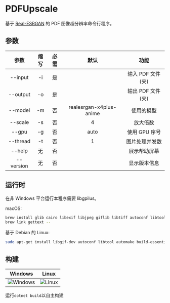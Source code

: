 ﻿# PDFUpscale

基于 [Real-ESRGAN] 的 PDF 图像超分辨率命令行程序。

## 参数

|   参数    | 缩写  | 必需  |          默认           |       功能        |
| :-------: | :---: | :---: | :---------------------: | :---------------: |
|  --input  |  -i   |  是   |                         | 输入 PDF 文件(夹) |
| --output  |  -o   |  是   |                         | 输出 PDF 文件(夹) |
|  --model  |  -m   |  否   | realesrgan-x4plus-anime |    使用的模型     |
|  --scale  |  -s   |  否   |            4            |     放大倍数      |
|   --gpu   |  -g   |  否   |          auto           |   使用 GPU 序号   |
| --thread  |  -t   |  否   |            1            |  图片处理并发数   |
|  --help   |  无   |  否   |                         |   展示帮助屏幕    |
| --version |  无   |  否   |                         |   显示版本信息    |

## 运行时

在非 Windows 平台运行本程序需要 libgpilus。

macOS:

```bash
brew install glib cairo libexif libjpeg giflib libtiff autoconf libtool automake pango pkg-config
brew link gettext --
```

基于 Debian 的 Linux:

```bash
sudo apt-get install libgif-dev autoconf libtool automake build-essential gettext libglib2.0-dev libcairo2-dev libtiff-dev libexif-dev
```

## 构建

|          Windows          |         Linux         |
| :-----------------------: | :-------------------: |
| ![Windows][Build Windows] | ![Linux][Build Linux] |

运行`dotnet build`以自主构建

[Real-ESRGAN]: https://github.com/xinntao/Real-ESRGAN
[Build Windows]: https://img.shields.io/github/actions/workflow/status/KaiHuaDou/PDFUpscale/build-windows.yml
[Build Linux]: https://img.shields.io/github/actions/workflow/status/KaiHuaDou/PDFUpscale/build-linux.yml
